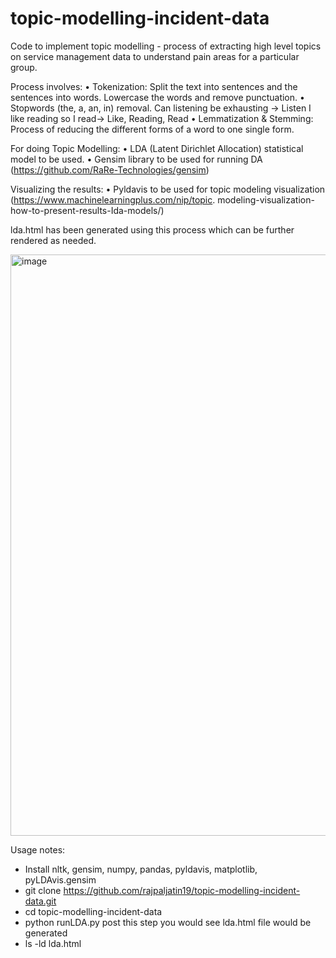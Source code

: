 # topic-modelling-incident-data

Code to implement topic modelling - process of extracting high level topics on service management data to understand pain areas for a particular group.

Process involves:
• Tokenization: Split the text into sentences and the sentences into words. Lowercase the words and remove punctuation.
• Stopwords (the, a, an, in) removal.
      Can listening be exhausting -> Listen
      I like reading so I read-> Like, Reading, Read
• Lemmatization & Stemming: Process of reducing the different forms of a word to one single form.

For doing Topic Modelling:
• LDA (Latent Dirichlet Allocation) statistical model to be used.
• Gensim library to be used for running DA (https://github.com/RaRe-Technologies/gensim)

Visualizing the results:
• Pyldavis to be used for topic modeling visualization (https://www.machinelearningplus.com/nip/topic.
modeling-visualization-how-to-present-results-Ida-models/)

lda.html has been generated using this process which can be further rendered as needed.

<img width="930" alt="image" src="https://user-images.githubusercontent.com/32235493/162236191-a0e2770a-eb6c-47e4-ad94-bc0a825afd40.png">


Usage notes:

- Install nltk, gensim, numpy, pandas, pyldavis, matplotlib, pyLDAvis.gensim
- git clone https://github.com/rajpaljatin19/topic-modelling-incident-data.git
- cd topic-modelling-incident-data
- python runLDA.py
post this step you would see lda.html file would be generated
- ls -ld lda.html

